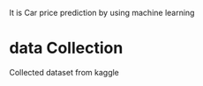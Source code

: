 It is Car price prediction by using machine learning 

# data Collection
Collected dataset from kaggle 
